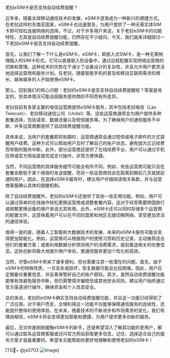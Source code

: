 老挝eSIM卡是否支持自动续费提醒？

近年来，随着全球移动通信技术的发展，eSIM卡逐渐成为一种新兴的便捷方式。在老挝这样的东南亚国家，eSIM卡也迅速普及，为用户提供了一种无需实体SIM卡即可轻松连接网络的选择。不过，对于许多用户来说，关于老挝eSIM卡的功能特性，尤其是自动续费提醒功能，仍然存在不少疑问。今天，我们就来详细探讨一下老挝eSIM卡是否支持自动续费提醒。

首先，让我们了解一下什么是eSIM卡。eSIM卡，即嵌入式SIM卡，是一种无需物理插入的SIM卡形式。它可以直接嵌入到设备中，通过远程配置实现网络运营商的切换和管理。这种技术的优势在于减少了设备设计的复杂性，并且允许用户更灵活地选择运营商和服务计划。在老挝，随着智能手机的普及和移动互联网需求的增长，越来越多的人开始使用eSIM卡。

那么，回到我们的核心问题：老挝的eSIM卡是否支持自动续费提醒呢？答案是肯定的，但具体情况可能会因服务提供商的不同而有所差异。

老挝目前有多家主要的电信运营商提供eSIM卡服务，其中包括老挝电信（Lao Telecom）、老挝移动通信公司（Unitel）等。这些运营商通常会为用户提供多种套餐选择，包括语音、数据流量以及短信服务等。为了确保用户的通信服务不中断，许多运营商都提供了自动续费提醒功能。

具体来说，当用户的套餐即将到期时，运营商通常会通过短信或电子邮件的方式提醒用户续费。这种方式可以帮助用户及时了解自己的账户状态，避免因为忘记续费而导致的服务中断。此外，部分运营商还提供了在线续费平台，用户可以通过手机应用或官方网站直接完成支付操作，非常方便快捷。

当然，不同运营商的具体服务细节可能会有所不同。例如，有些运营商可能只会在套餐余额低于某个阈值时发送提醒，而另一些运营商则会在距离到期前几天就提前通知用户。因此，在选择eSIM卡服务时，建议用户仔细阅读相关条款，并与运营商客服确认具体的提醒机制。

除了自动续费提醒外，老挝的eSIM卡还提供了其他一些实用功能。例如，用户可以通过简单的在线操作轻松更换运营商或调整套餐内容。这对于经常需要跨国旅行或频繁更换设备的用户来说尤其有用。此外，eSIM卡还可以同时存储多个运营商的配置文件，这意味着用户可以在不同的国家和地区无缝切换网络，享受更加灵活的通信体验。

值得一提的是，随着人工智能和大数据技术的发展，未来的eSIM卡服务可能会变得更加智能化。例如，运营商可以根据用户的使用习惯和历史记录，主动推荐适合他们的套餐方案；或者利用数据分析预测用户的消费需求，提前推送相关的优惠信息。这些创新将极大地提升用户体验，使通信服务更加个性化和高效。

当然，尽管eSIM卡带来了诸多便利，但也需要注意一些潜在的问题。首先，由于eSIM卡的特殊性质，一旦丢失或损坏，恢复数据可能会比较困难。因此，用户应定期备份重要信息，并妥善保管好自己的账户密码。其次，虽然自动续费提醒功能能够有效避免服务中断，但仍需警惕诈骗短信或其他安全风险。建议用户始终通过官方渠道进行操作，确保资金和个人信息安全。

总的来说，老挝的eSIM卡确实支持自动续费提醒功能，并且这一功能已经得到了广泛应用。对于用户而言，合理利用这一功能不仅能够保障通信服务的连续性，还能提升整体的使用体验。在未来，随着技术的不断进步和市场需求的变化，我们有理由相信，eSIM卡将会变得更加智能和便捷，为用户提供更多创新的服务。

最后，无论你是刚刚接触eSIM卡的新手，还是希望深入了解其功能的老用户，都可以通过联系运营商客服或访问官方网站获取更多信息。记住，选择适合自己的服务方案才是最重要的。希望本文能帮助你更好地理解和使用老挝的eSIM卡！

[TG💪+ @jx0703 ![Image](https://github.com/user-attachments/assets/dbca1d08-cadb-493c-b0ec-ad6f7a83f270)]